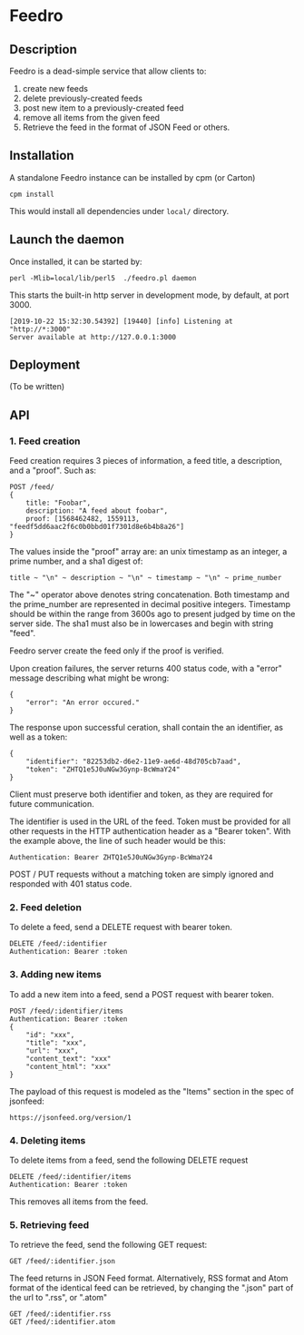 # Feedro

## Description

Feedro is a dead-simple service that allow clients to:

1. create new feeds
2. delete previously-created feeds
3. post new item to a previously-created feed
4. remove all items from the given feed
5. Retrieve the feed in the format of JSON Feed or others.

## Installation

A standalone Feedro instance can be installed by cpm (or Carton)

    cpm install

This would install all dependencies under `local/` directory.


## Launch the daemon

Once installed, it can be started by:

    perl -Mlib=local/lib/perl5  ./feedro.pl daemon

This starts the built-in http server in development mode, by default, at port 3000.

    [2019-10-22 15:32:30.54392] [19440] [info] Listening at "http://*:3000"
    Server available at http://127.0.0.1:3000

## Deployment

(To be written)

## API

### 1. Feed creation

Feed creation requires 3 pieces of information, a feed title, a description, and a "proof".
Such as:

    POST /feed/
    {
        title: "Foobar",
        description: "A feed about foobar",
        proof: [1568462482, 1559113, "feedf5dd6aac2f6c0b0bbd01f7301d8e6b4b8a26"]
    }

The values inside the "proof" array are: an unix timestamp as an integer, a
prime number, and a sha1 digest of:

    title ~ "\n" ~ description ~ "\n" ~ timestamp ~ "\n" ~ prime_number

The "~" operator above denotes string concatenation. Both timestamp and the
prime_number are represented in decimal positive integers. Timestamp should be
within the range from 3600s ago to present judged by time on the server side.
The sha1 must also be in lowercases and begin with string "feed".

Feedro server create the feed only if the proof is verified.

Upon creation failures, the server returns 400 status code, with
a "error" message describing what might be wrong:

    {
        "error": "An error occured."
    }
    
The response upon successful ceration, shall  contain the an identifier,
as well as a token:

    {
        "identifier": "82253db2-d6e2-11e9-ae6d-48d705cb7aad",
        "token": "ZHTQ1e5J0uNGw3Gynp-BcWmaY24"
    }

Client must preserve both identifier and token, as they are required for
future communication.

The identifier is used in the URL of the feed. Token must be provided for all
other requests in the HTTP authentication header as a "Bearer token". With the
example above, the line of such header would be this:

    Authentication: Bearer ZHTQ1e5J0uNGw3Gynp-BcWmaY24

POST / PUT requests without a matching token are simply ignored and responded
with 401 status code.

### 2. Feed deletion

To delete a feed, send a DELETE request with bearer token.

    DELETE /feed/:identifier
    Authentication: Bearer :token

### 3. Adding new items

To add a new item into a feed, send a POST request with bearer token.

    POST /feed/:identifier/items
    Authentication: Bearer :token
    {
        "id": "xxx",
        "title": "xxx",
        "url": "xxx",
        "content_text": "xxx"
        "content_html": "xxx"
    }

The payload of this request is modeled as the "Items" section in the spec of jsonfeed:

    https://jsonfeed.org/version/1

### 4. Deleting items

To delete items from a feed, send the following DELETE request

    DELETE /feed/:identifier/items
    Authentication: Bearer :token

This removes all items from the feed.
    
### 5. Retrieving feed

To retrieve the feed, send the following GET request:

    GET /feed/:identifier.json

The feed returns in JSON Feed format. Alternatively,
RSS format and Atom format of the identical feed can be retrieved,
by changing the ".json" part of the url to ".rss", or ".atom"

    GET /feed/:identifier.rss
    GET /feed/:identifier.atom
